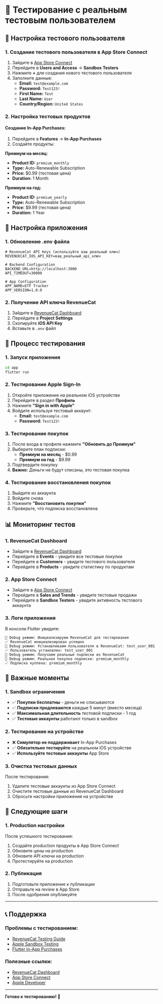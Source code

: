 # 🧪 Тестирование с реальным тестовым пользователем

## 📱 **Настройка тестового пользователя**

### **1. Создание тестового пользователя в App Store Connect**

1. Зайдите в [App Store Connect](https://appstoreconnect.apple.com)
2. Перейдите в **Users and Access** → **Sandbox Testers**
3. Нажмите **+** для создания нового тестового пользователя
4. Заполните данные:
   - **Email:** `test@example.com`
   - **Password:** `Test123!`
   - **First Name:** `Test`
   - **Last Name:** `User`
   - **Country/Region:** `United States`

### **2. Настройка тестовых продуктов**

#### **Создание In-App Purchases:**

1. Перейдите в **Features** → **In-App Purchases**
2. Создайте продукты:

**Премиум на месяц:**

- **Product ID:** `premium_monthly`
- **Type:** Auto-Renewable Subscription
- **Price:** $0.99 (тестовая цена)
- **Duration:** 1 Month

**Премиум на год:**

- **Product ID:** `premium_yearly`
- **Type:** Auto-Renewable Subscription
- **Price:** $9.99 (тестовая цена)
- **Duration:** 1 Year

## 🔧 **Настройка приложения**

### **1. Обновление .env файла**

```env
# RevenueCat API Keys (используйте ваш реальный ключ)
REVENUECAT_IOS_API_KEY=ваш_реальный_api_ключ

# Backend Configuration
BACKEND_URL=http://localhost:3000
API_TIMEOUT=30000

# App Configuration
APP_NAME=ETF Tracker
APP_VERSION=1.0.0
```

### **2. Получение API ключа RevenueCat**

1. Зайдите в [RevenueCat Dashboard](https://app.revenuecat.com)
2. Перейдите в **Project Settings**
3. Скопируйте **iOS API Key**
4. Вставьте в `.env` файл

## 🧪 **Процесс тестирования**

### **1. Запуск приложения**

```bash
cd app
flutter run
```

### **2. Тестирование Apple Sign-In**

1. Откройте приложение на реальном iOS устройстве
2. Перейдите в раздел **Профиль**
3. Нажмите **"Sign in with Apple"**
4. Войдите используя тестовый аккаунт:
   - **Email:** `test@example.com`
   - **Password:** `Test123!`

### **3. Тестирование покупок**

1. После входа в профиле нажмите **"Обновить до Премиум"**
2. Выберите план подписки:
   - **Премиум на месяц** - $0.99
   - **Премиум на год** - $9.99
3. Подтвердите покупку
4. **Важно:** Деньги не будут списаны, это тестовая покупка

### **4. Тестирование восстановления покупок**

1. Выйдите из аккаунта
2. Войдите снова
3. Нажмите **"Восстановить покупки"**
4. Проверьте, что подписка восстановлена

## 📊 **Мониторинг тестов**

### **1. RevenueCat Dashboard**

- Зайдите в [RevenueCat Dashboard](https://app.revenuecat.com)
- Перейдите в **Events** - увидите все тестовые покупки
- Перейдите в **Customers** - увидите тестового пользователя
- Перейдите в **Products** - увидите статистику по продуктам

### **2. App Store Connect**

- Зайдите в [App Store Connect](https://appstoreconnect.apple.com)
- Перейдите в **Sales and Trends** - увидите тестовые продажи
- Перейдите в **Sandbox Testers** - увидите активность тестового аккаунта

### **3. Логи приложения**

В консоли Flutter увидите:

```
🔧 Debug режим: Инициализируем RevenueCat для тестирования
✅ RevenueCat инициализирован успешно
🔧 Debug режим: Устанавливаем пользователя в RevenueCat: test_user_001
✅ Пользователь установлен: test_user_001
🔧 Debug режим: Получаем реальные подписки из RevenueCat
🔧 Debug режим: Реальная покупка подписки: premium_monthly
✅ Подписка куплена: premium_monthly
```

## 🚨 **Важные моменты**

### **1. Sandbox ограничения**

- ✅ **Покупки бесплатны** - деньги не списываются
- ✅ **Подписки продлеваются** каждые 5 минут (вместо месяца)
- ✅ **Максимальная длительность** тестовой подписки - 1 год
- ✅ **Тестовые аккаунты** работают только в sandbox

### **2. Тестирование на устройстве**

- ❌ **Симулятор не поддерживает** In-App Purchases
- ✅ **Обязательно тестируйте** на реальном iOS устройстве
- ✅ **Используйте тестовые аккаунты** App Store

### **3. Очистка тестовых данных**

После тестирования:

1. Удалите тестовые аккаунты из App Store Connect
2. Очистите тестовые данные из RevenueCat Dashboard
3. Сбросьте настройки приложения на устройстве

## 🎯 **Следующие шаги**

### **1. Production настройки**

После успешного тестирования:

1. Создайте production продукты в App Store Connect
2. Обновите цены на production
3. Обновите API ключи на production
4. Протестируйте на production

### **2. Публикация**

1. Подготовьте приложение к публикации
2. Отправьте на review в App Store
3. После одобрения опубликуйте

---

## 📞 **Поддержка**

### **Проблемы с тестированием:**

- [RevenueCat Testing Guide](https://docs.revenuecat.com/docs/testing)
- [Apple Sandbox Testing](https://developer.apple.com/app-store/sandbox-testing/)
- [Flutter In-App Purchases](https://docs.flutter.dev/development/data-and-backend/state-mgmt/simple)

### **Полезные ссылки:**

- [RevenueCat Dashboard](https://app.revenuecat.com)
- [App Store Connect](https://appstoreconnect.apple.com)
- [Apple Developer](https://developer.apple.com)

---

**Готово к тестированию! 🧪**
